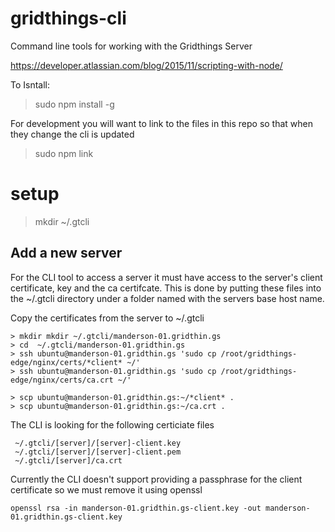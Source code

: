 # gridthings-cli
Command line tools for working with the Gridthings Server

https://developer.atlassian.com/blog/2015/11/scripting-with-node/

To Isntall:

> sudo npm install -g

For development you will want to link to the files in this repo so that when they change the cli is 
updated

> sudo npm link


# setup

> mkdir ~/.gtcli

## Add a new server

For the CLI tool to access a server it must have access to the server's client certificate, key and the ca certifcate. This is done by putting 
these files into the ~/.gtcli directory under a folder named with the servers base host name.

Copy the certificates from the server to ~/.gtcli

```
> mkdir mkdir ~/.gtcli/manderson-01.gridthin.gs
> cd  ~/.gtcli/manderson-01.gridthin.gs 
> ssh ubuntu@manderson-01.gridthin.gs 'sudo cp /root/gridthings-edge/nginx/certs/*client* ~/'
> ssh ubuntu@manderson-01.gridthin.gs 'sudo cp /root/gridthings-edge/nginx/certs/ca.crt ~/'
                                                                                       
> scp ubuntu@manderson-01.gridthin.gs:~/*client* .
> scp ubuntu@manderson-01.gridthin.gs:~/ca.crt .
```

The CLI is looking for the following certiciate files
        
```
 ~/.gtcli/[server]/[server]-client.key
 ~/.gtcli/[server]/[server]-client.pem
 ~/.gtcli/[server]/ca.crt
```

Currently the CLI doesn't support providing a passphrase for the client certificate so we must remove it using openssl

```
openssl rsa -in manderson-01.gridthin.gs-client.key -out manderson-01.gridthin.gs-client.key
```



